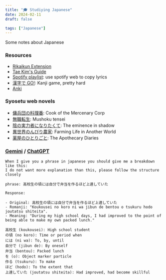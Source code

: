 ```yaml
---
title: "🎓 Studiying Japanese"
date: 2024-02-11
draft: false

tags: ["Japanese"]
---
```


Some notes about Japanese

<!--more-->

### Resources

- [Rikaikun Extension](https://chromewebstore.google.com/detail/rikaikun/jipdnfibhldikgcjhfnomkfpcebammhp)
- [Tae Kim's Guide](https://guidetojapanese.org/learn/complete/)
- [Spotify playlist](https://open.spotify.com/playlist/0SgtkRyKjH7DEVOiI5P5mt?si=eee0f846b7874896): use spotify web to copy lyrics
- [漢字で GO!](https://plicy.net/GamePlay/155561): Kanji game, pretty hard
- [Anki](https://ankiweb.net/)

### Syosetu web novels

- [傭兵団の料理番](https://ncode.syosetu.com/n3420cm/): Cook of the Mercenary Corp
- [無職転生](https://ncode.syosetu.com/n9669bk/): Mushoku tensei
- [陰の実力者になりたくて](https://ncode.syosetu.com/n0611em/): The eminence in shadow
- [異世界のんびり農家](https://ncode.syosetu.com/n3289ds/): Farming Life in Another World
- [薬屋のひとりごと](https://ncode.syosetu.com/n9636x/): The Apothecary Diaries

### [Gemini](https://gemini.google.com/) / [ChatGPT]()

```
When I give you a phrase in japanese you should give me a breakdown like this:
I do not want more explanation than this, please follow the structure closely

phrase: 高校生の頃には自分で弁当を作るほど上達していた

Response:

- Original: 高校生の頃には自分で弁当を作るほど上達していた
- Romanji: "Koukousei no koro ni wa jibun de bentou o tsukuru hodo joutatsu shiteita".
- Meaning: "During my high school days, I had improved to the point of being able to make my own packed lunch."

高校生 (koukousei): High school student
の頃 (no koro): Time or period when
には (ni wa): To, by, until
自分で (jibun de): By oneself
弁当 (bentou): Packed lunch
を (o): Object marker particle
作る (tsukuru): To make
ほど (hodo): To the extent that
上達していた (joutatsu shiteita): Had improved, had become skillful
```
